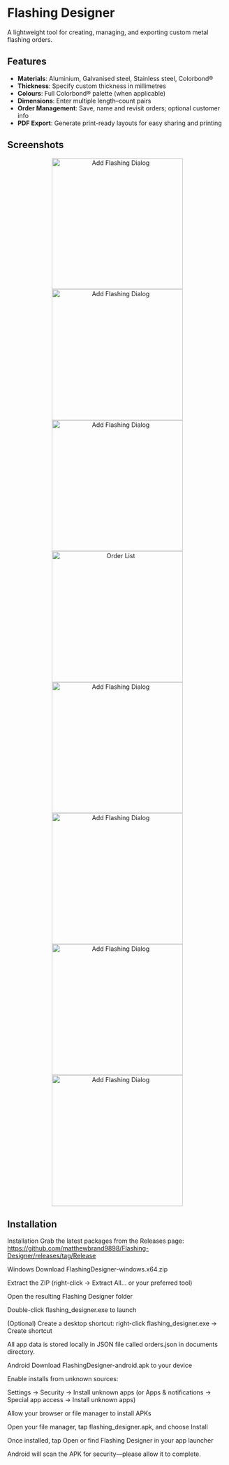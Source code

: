 # Flashing Designer


A lightweight tool for creating, managing, and exporting custom metal flashing orders.

## Features

- **Materials**: Aluminium, Galvanised steel, Stainless steel, Colorbond®  
- **Thickness**: Specify custom thickness in millimetres  
- **Colours**: Full Colorbond® palette (when applicable)  
- **Dimensions**: Enter multiple length–count pairs  
- **Order Management**: Save, name and revisit orders; optional customer info  
- **PDF Export**: Generate print-ready layouts for easy sharing and printing  

## Screenshots

<p align="center">  
  <img src="docs/Screenshot_20250713_172703.jpg" alt="Add Flashing Dialog" width="300" />
  <img src="docs/Screenshot_20250713_172710.jpg" alt="Add Flashing Dialog" width="300" />
  <img src="docs/Screenshot_20250713_172719.jpg" alt="Add Flashing Dialog" width="300" />
  <img src="docs/Screenshot_20250713_172501.jpg" alt="Order List" width="300" />
  <img src="docs/Screenshot_20250713_172518.jpg" alt="Add Flashing Dialog" width="300" />
  <img src="docs/Screenshot_20250713_172631.jpg" alt="Add Flashing Dialog" width="300" />
  <img src="docs/Screenshot_20250713_172723.jpg" alt="Add Flashing Dialog" width="300" />
  <img src="docs/Screenshot_20250713_172741_Drive.jpg" alt="Add Flashing Dialog" width="300" />
</p>

## Installation
Installation
Grab the latest packages from the Releases page: https://github.com/matthewbrand9898/Flashing-Designer/releases/tag/Release

Windows
Download FlashingDesigner-windows.x64.zip

Extract the ZIP (right-click → Extract All… or your preferred tool)

Open the resulting Flashing Designer folder

Double-click flashing_designer.exe to launch

(Optional) Create a desktop shortcut: right-click flashing_designer.exe → Create shortcut

All app data is stored locally in JSON file called orders.json in documents directory.

Android
Download FlashingDesigner-android.apk to your device

Enable installs from unknown sources:

Settings → Security → Install unknown apps (or Apps & notifications → Special app access → Install unknown apps)

Allow your browser or file manager to install APKs

Open your file manager, tap flashing_designer.apk, and choose Install

Once installed, tap Open or find Flashing Designer in your app launcher

Android will scan the APK for security—please allow it to complete.
